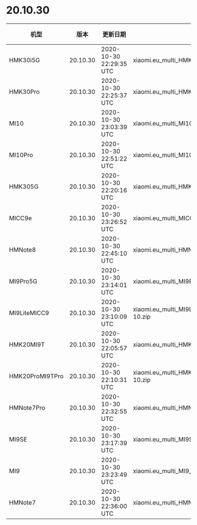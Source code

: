 # 20.10.30
| 机型 | 版本 | 更新日期 | 文件名 | 大小 | 下载链接 |
| ---- | ---- | ---- | ---- | ---- | ---- |
| HMK30i5G | 20.10.30 | 2020-10-30 22:29:35 UTC | xiaomi.eu_multi_HMK30i5G_20.10.30_v12-11.zip | 2.9 GB | [SourceForge](https://sourceforge.net/projects/xiaomi-eu-multilang-miui-roms/files/xiaomi.eu/MIUI-WEEKLY-RELEASES/20.10.30/xiaomi.eu_multi_HMK30i5G_20.10.30_v12-11.zip/download) |
| HMK30Pro | 20.10.30 | 2020-10-30 22:25:37 UTC | xiaomi.eu_multi_HMK30Pro_20.10.30_v12-11.zip | 3.6 GB | [SourceForge](https://sourceforge.net/projects/xiaomi-eu-multilang-miui-roms/files/xiaomi.eu/MIUI-WEEKLY-RELEASES/20.10.30/xiaomi.eu_multi_HMK30Pro_20.10.30_v12-11.zip/download) |
| MI10 | 20.10.30 | 2020-10-30 23:03:39 UTC | xiaomi.eu_multi_MI10_20.10.30_v12-11.zip | 3.6 GB | [SourceForge](https://sourceforge.net/projects/xiaomi-eu-multilang-miui-roms/files/xiaomi.eu/MIUI-WEEKLY-RELEASES/20.10.30/xiaomi.eu_multi_MI10_20.10.30_v12-11.zip/download) |
| MI10Pro | 20.10.30 | 2020-10-30 22:51:22 UTC | xiaomi.eu_multi_MI10Pro_20.10.30_v12-11.zip | 3.6 GB | [SourceForge](https://sourceforge.net/projects/xiaomi-eu-multilang-miui-roms/files/xiaomi.eu/MIUI-WEEKLY-RELEASES/20.10.30/xiaomi.eu_multi_MI10Pro_20.10.30_v12-11.zip/download) |
| HMK305G | 20.10.30 | 2020-10-30 22:20:16 UTC | xiaomi.eu_multi_HMK305G_20.10.30_v12-11.zip | 2.9 GB | [SourceForge](https://sourceforge.net/projects/xiaomi-eu-multilang-miui-roms/files/xiaomi.eu/MIUI-WEEKLY-RELEASES/20.10.30/xiaomi.eu_multi_HMK305G_20.10.30_v12-11.zip/download) |
| MICC9e | 20.10.30 | 2020-10-30 23:26:52 UTC | xiaomi.eu_multi_MICC9e_20.10.30_v12-10.zip | 2.5 GB | [SourceForge](https://sourceforge.net/projects/xiaomi-eu-multilang-miui-roms/files/xiaomi.eu/MIUI-WEEKLY-RELEASES/20.10.30/xiaomi.eu_multi_MICC9e_20.10.30_v12-10.zip/download) |
| HMNote8 | 20.10.30 | 2020-10-30 22:45:10 UTC | xiaomi.eu_multi_HMNote8_20.10.30_v12-10.zip | 2.3 GB | [SourceForge](https://sourceforge.net/projects/xiaomi-eu-multilang-miui-roms/files/xiaomi.eu/MIUI-WEEKLY-RELEASES/20.10.30/xiaomi.eu_multi_HMNote8_20.10.30_v12-10.zip/download) |
| MI9Pro5G | 20.10.30 | 2020-10-30 23:14:01 UTC | xiaomi.eu_multi_MI9Pro5G_20.10.30_v12-10.zip | 3.0 GB | [SourceForge](https://sourceforge.net/projects/xiaomi-eu-multilang-miui-roms/files/xiaomi.eu/MIUI-WEEKLY-RELEASES/20.10.30/xiaomi.eu_multi_MI9Pro5G_20.10.30_v12-10.zip/download) |
| MI9LiteMICC9 | 20.10.30 | 2020-10-30 23:10:09 UTC | xiaomi.eu_multi_MI9LiteMICC9_20.10.30_v12-10.zip | 2.7 GB | [SourceForge](https://sourceforge.net/projects/xiaomi-eu-multilang-miui-roms/files/xiaomi.eu/MIUI-WEEKLY-RELEASES/20.10.30/xiaomi.eu_multi_MI9LiteMICC9_20.10.30_v12-10.zip/download) |
| HMK20MI9T | 20.10.30 | 2020-10-30 22:05:57 UTC | xiaomi.eu_multi_HMK20MI9T_20.10.30_v12-11.zip | 2.8 GB | [SourceForge](https://sourceforge.net/projects/xiaomi-eu-multilang-miui-roms/files/xiaomi.eu/MIUI-WEEKLY-RELEASES/20.10.30/xiaomi.eu_multi_HMK20MI9T_20.10.30_v12-11.zip/download) |
| HMK20ProMI9TPro | 20.10.30 | 2020-10-30 22:10:31 UTC | xiaomi.eu_multi_HMK20ProMI9TPro_20.10.30_v12-10.zip | 2.9 GB | [SourceForge](https://sourceforge.net/projects/xiaomi-eu-multilang-miui-roms/files/xiaomi.eu/MIUI-WEEKLY-RELEASES/20.10.30/xiaomi.eu_multi_HMK20ProMI9TPro_20.10.30_v12-10.zip/download) |
| HMNote7Pro | 20.10.30 | 2020-10-30 22:32:55 UTC | xiaomi.eu_multi_HMNote7Pro_20.10.30_v12-10.zip | 2.4 GB | [SourceForge](https://sourceforge.net/projects/xiaomi-eu-multilang-miui-roms/files/xiaomi.eu/MIUI-WEEKLY-RELEASES/20.10.30/xiaomi.eu_multi_HMNote7Pro_20.10.30_v12-10.zip/download) |
| MI9SE | 20.10.30 | 2020-10-30 23:17:39 UTC | xiaomi.eu_multi_MI9SE_20.10.30_v12-10.zip | 2.7 GB | [SourceForge](https://sourceforge.net/projects/xiaomi-eu-multilang-miui-roms/files/xiaomi.eu/MIUI-WEEKLY-RELEASES/20.10.30/xiaomi.eu_multi_MI9SE_20.10.30_v12-10.zip/download) |
| MI9 | 20.10.30 | 2020-10-30 23:23:49 UTC | xiaomi.eu_multi_MI9_20.10.30_v12-10.zip | 2.9 GB | [SourceForge](https://sourceforge.net/projects/xiaomi-eu-multilang-miui-roms/files/xiaomi.eu/MIUI-WEEKLY-RELEASES/20.10.30/xiaomi.eu_multi_MI9_20.10.30_v12-10.zip/download) |
| HMNote7 | 20.10.30 | 2020-10-30 22:36:00 UTC | xiaomi.eu_multi_HMNote7_20.10.30_v12-10.zip | 2.3 GB | [SourceForge](https://sourceforge.net/projects/xiaomi-eu-multilang-miui-roms/files/xiaomi.eu/MIUI-WEEKLY-RELEASES/20.10.30/xiaomi.eu_multi_HMNote7_20.10.30_v12-10.zip/download) |
